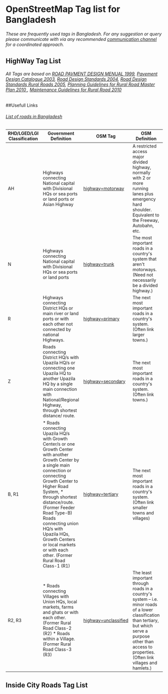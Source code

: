 # OpenStreetMap Tag list for Bangladesh

###### These are frequently used tags in Bangladesh. For any suggestion or query please communicate with via any recommended [communication channel](https://wiki.openstreetmap.org/wiki/WikiProject_Bangladesh#.E0.A6.AF.E0.A7.8B.E0.A6.97.E0.A6.BE.E0.A6.AF.E0.A7.8B.E0.A6.97.2FCommunication) for a coordinated approach.

## HighWay Tag List

######  All Tags are based on [ROAD PAVMENT DESIGN MENUAL 1999](https://github.com/arahmandc/osmbdtag/blob/main/Raw/1999_Road%20Pavement%20Design%20Manual.pdf), [Pavement Design Catalogue 2003](https://github.com/arahmandc/osmbdtag/blob/main/Raw/2003_Pavement%20Design%20Catalogue%202003.pdf), [Road Design Standards 2004](https://github.com/arahmandc/osmbdtag/blob/main/Raw/2004_Road%20Design%20Standards.pdf), [Road Design Standards Rural Roads 2005](https://github.com/arahmandc/osmbdtag/blob/main/Raw/2005_Road%20Design%20Standards_Rural%20Roads_Final.pdf), [Planning Guidelines for Rural Road Master Plan 2010 ](https://github.com/arahmandc/osmbdtag/blob/main/Raw/GIS%20Guideline_English%202010.pdf), [Maintenance Guidelines for Rural Road 2010](https://github.com/arahmandc/osmbdtag/blob/main/Raw/Maintenance%20Guidelines%202010%20English.pdf)

##Usefull Links
###### [List of roads in Bangladesh](https://en.wikipedia.org/wiki/List_of_roads_in_Bangladesh)

RHD/LGED/LGI Classification  |  Government Definition  |  OSM Tag  |  OSM Definition  |  Map Rendering  
---------------------------  |  ---------------------  |  -------  |  --------------  |  -------------
AH  |  Highways connecting National capital with Divisional HQs or sea ports or land ports or Asian Highway  |  [highway=motorway](https://wiki.openstreetmap.org/wiki/Tag:highway%3Dmotorway)  |  A restricted access major divided highway, normally with 2 or more running lanes plus emergency hard shoulder. Equivalent to the Freeway, Autobahn, etc. |  ![Motorway](https://wiki.openstreetmap.org/w/images/6/6a/Rendering-highway_motorway_neutral.png)
N  |  Highways connecting National capital with Divisional HQs or sea ports or land ports  |  [highway=trunk](https://wiki.openstreetmap.org/wiki/Tag:highway%3Dtrunk)  |  The most important roads in a country's system that aren't motorways. (Need not necessarily be a divided highway.)  |  ![Trank](https://raw.githubusercontent.com/arahmandc/osmbdtag/main/img/Rendering-highway_trunk_carto.png)
R  |  Highways connecting District HQs or main river or land ports or with each other not connected by national Highways.  |  [highway=primary](https://wiki.openstreetmap.org/wiki/Tag%3Ahighway%3Dprimary)  |  The next most important roads in a country's system. (Often link larger towns.)  |  ![Primary](https://raw.githubusercontent.com/arahmandc/osmbdtag/main/img/Rendering-highway_primary_carto.png)
Z  |  Roads connecting District HQ/s with Upazila HQ/s or connecting one Upazila HQ to another Upazila HQ by a single main connection with National/Regional Highway, through shortest distance/ route.  |  [highway=secondary](https://wiki.openstreetmap.org/wiki/Tag%3Ahighway%3Dsecondary)  |  The next most important roads in a country's system. (Often link towns.)  |  ![Secondary](https://raw.githubusercontent.com/arahmandc/osmbdtag/main/img/Rendering-highway_secondary_carto.png)
B, R1  |  * Roads connecting Upazila HQ/s with Growth Center/s or one Growth Center with another Growth Center by a single main connection or connecting Growth Center to Higher Road System, * through shortest distance/route.(Former Feeder Road Type-B) Roads connecting union HQ/s with Upazila HQs, Growth Centers or local markets or with each other. (Former Rural Road Class-1 (R1)  |  [highway=tertiary](https://wiki.openstreetmap.org/wiki/Tag%3Ahighway%3Dtertiary)  |  The next most important roads in a country's system. (Often link smaller towns and villages)  |  ![Tertiary](https://raw.githubusercontent.com/arahmandc/osmbdtag/main/img/Rendering-highway_tertiary_carto.png)
R2, R3  |  * Roads connecting Villages with Union HQs, local markets, farms and ghats or with each other. (Former Rural Road Class-2 (R2) * Roads within a Village. (Former Rural Road Class-3 (R3)  |  [highway=unclassified](https://wiki.openstreetmap.org/wiki/Tag%3Ahighway%3Dunclassified)  |  The least important through roads in a country's system – i.e. minor roads of a lower classification than tertiary, but which serve a purpose other than access to properties. (Often link villages and hamlets.)  |  ![unclassified](https://raw.githubusercontent.com/arahmandc/osmbdtag/main/img/Rendering-highway_unclassified.png)


## Inside City Roads Tag List



